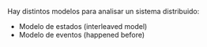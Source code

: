 Hay distintos modelos para analisar un sistema distribuido:

- Modelo de estados (interleaved model)
- Modelo de eventos (happened before)
